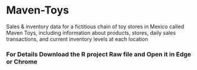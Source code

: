 # Maven-Toys
Sales &amp; inventory data for a fictitious chain of toy stores in Mexico called Maven Toys, including information about products, stores, daily sales transactions, and current inventory levels at each location

### For Details ****Download**** the R project Raw file and Open it in Edge or Chrome
